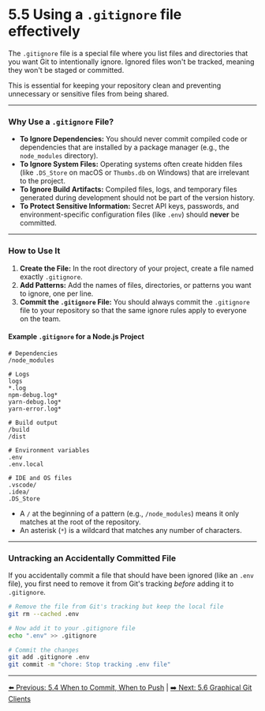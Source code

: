 # 5.5 Using a `.gitignore` file effectively

The `.gitignore` file is a special file where you list files and directories that you want Git to intentionally ignore. Ignored files won't be tracked, meaning they won't be staged or committed.

This is essential for keeping your repository clean and preventing unnecessary or sensitive files from being shared.

---

### Why Use a `.gitignore` File?

* **To Ignore Dependencies:** You should never commit compiled code or dependencies that are installed by a package manager (e.g., the `node_modules` directory).
* **To Ignore System Files:** Operating systems often create hidden files (like `.DS_Store` on macOS or `Thumbs.db` on Windows) that are irrelevant to the project.
* **To Ignore Build Artifacts:** Compiled files, logs, and temporary files generated during development should not be part of the version history.
* **To Protect Sensitive Information:** Secret API keys, passwords, and environment-specific configuration files (like `.env`) should **never** be committed.

---

### How to Use It

1.  **Create the File:** In the root directory of your project, create a file named exactly `.gitignore`.
2.  **Add Patterns:** Add the names of files, directories, or patterns you want to ignore, one per line.
3.  **Commit the `.gitignore` File:** You should always commit the `.gitignore` file to your repository so that the same ignore rules apply to everyone on the team.

#### Example `.gitignore` for a Node.js Project

```
# Dependencies
/node_modules

# Logs
logs
*.log
npm-debug.log*
yarn-debug.log*
yarn-error.log*

# Build output
/build
/dist

# Environment variables
.env
.env.local

# IDE and OS files
.vscode/
.idea/
.DS_Store
```
* A `/` at the beginning of a pattern (e.g., `/node_modules`) means it only matches at the root of the repository.
* An asterisk (`*`) is a wildcard that matches any number of characters.

---

### Untracking an Accidentally Committed File

If you accidentally commit a file that should have been ignored (like an `.env` file), you first need to remove it from Git's tracking *before* adding it to `.gitignore`.

```bash
# Remove the file from Git's tracking but keep the local file
git rm --cached .env

# Now add it to your .gitignore file
echo ".env" >> .gitignore

# Commit the changes
git add .gitignore .env
git commit -m "chore: Stop tracking .env file"
```

---
[⬅️ Previous: 5.4 When to Commit, When to Push](5.4-when-to-commit-push.md) | [➡️ Next: 5.6 Graphical Git Clients](5.6-gui-clients.md)
